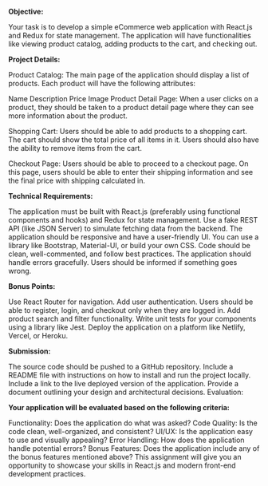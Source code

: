 **Objective:**

Your task is to develop a simple eCommerce web application with React.js and Redux for state management. The application will have functionalities like viewing product catalog, adding products to the cart, and checking out.

**Project Details:**

Product Catalog: The main page of the application should display a list of products. Each product will have the following attributes:

Name
Description
Price
Image
Product Detail Page: When a user clicks on a product, they should be taken to a product detail page where they can see more information about the product.

Shopping Cart: Users should be able to add products to a shopping cart. The cart should show the total price of all items in it. Users should also have the ability to remove items from the cart.

Checkout Page: Users should be able to proceed to a checkout page. On this page, users should be able to enter their shipping information and see the final price with shipping calculated in.

**Technical Requirements:**

The application must be built with React.js (preferably using functional components and hooks) and Redux for state management.
Use a fake REST API (like JSON Server) to simulate fetching data from the backend.
The application should be responsive and have a user-friendly UI. You can use a library like Bootstrap, Material-UI, or build your own CSS.
Code should be clean, well-commented, and follow best practices.
The application should handle errors gracefully. Users should be informed if something goes wrong.

**Bonus Points:**

Use React Router for navigation.
Add user authentication. Users should be able to register, login, and checkout only when they are logged in.
Add product search and filter functionality.
Write unit tests for your components using a library like Jest.
Deploy the application on a platform like Netlify, Vercel, or Heroku.

**Submission:**

The source code should be pushed to a GitHub repository. Include a README file with instructions on how to install and run the project locally.
Include a link to the live deployed version of the application.
Provide a document outlining your design and architectural decisions.
Evaluation:

**Your application will be evaluated based on the following criteria:**

Functionality: Does the application do what was asked?
Code Quality: Is the code clean, well-organized, and consistent?
UI/UX: Is the application easy to use and visually appealing?
Error Handling: How does the application handle potential errors?
Bonus Features: Does the application include any of the bonus features mentioned above?
This assignment will give you an opportunity to showcase your skills in React.js and modern front-end development practices.
